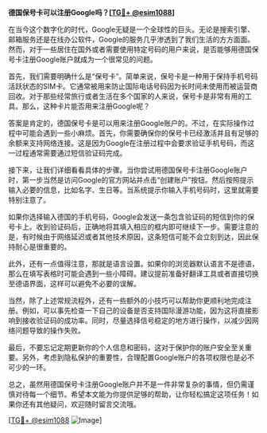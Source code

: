 **德国保号卡可以注册Google吗？[[TG💪+ @esim1088](https://t.me/s/esim1088)]**

在当今这个数字化的时代，Google无疑是一个全球性的巨头。无论是搜索引擎、邮箱服务还是在线办公软件，Google的服务几乎渗透到了我们生活的方方面面。然而，对于一些居住在国外或者需要使用特定号码的用户来说，是否能够用德国保号卡注册Google账户就成为一个很常见的问题。

首先，我们需要明确什么是“保号卡”。简单来说，保号卡是一种用于保持手机号码活跃状态的SIM卡。它通常被用来防止国际电话号码因为长时间未使用而被运营商回收。对于那些经常旅行或者生活在多个国家的人来说，保号卡是非常有用的工具。那么，这种卡片能否用来注册Google呢？

答案是肯定的，德国保号卡是可以用来注册Google账户的。不过，在实际操作过程中可能会遇到一些小麻烦。首先，你需要确保你的保号卡已经激活并且有足够的余额来支持网络连接。这是因为Google在注册过程中会要求验证手机号码，而这一过程通常需要通过短信验证码完成。

接下来，让我们详细看看具体的步骤。当你尝试用德国保号卡注册Google账户时，第一步当然是访问Google的官方网站并点击“创建账户”按钮。然后按照提示输入必要的信息，比如名字、生日等。当系统提示你输入手机号码时，这里就需要特别注意了。

如果你选择输入德国的手机号码，Google会发送一条包含验证码的短信到你的保号卡上。收到验证码后，正确地将其填入相应的框内即可继续下一步。需要注意的是，有时候由于网络延迟或者其他技术原因，这条短信可能不会立刻到达，因此保持耐心是很重要的。

此外，还有一点值得注意，那就是语言设置。如果你的浏览器默认语言不是德语，那么在填写表格时可能会遇到一些小障碍。建议提前准备好翻译工具或者直接切换至德语界面，这样可以避免不必要的误解。

当然，除了上述常规流程外，还有一些额外的小技巧可以帮助你更顺利地完成注册。例如，可以事先检查一下自己的设备是否支持国际漫游功能，因为这将直接影响到接收验证码的成功率。同时，尽量选择信号稳定的地方进行操作，以减少因网络问题导致的操作失败。

最后，不要忘记定期更新你的个人信息和密码，这对于保护你的账户安全至关重要。另外，考虑到隐私保护的重要性，合理配置Google账户的各项权限也是必不可少的一环。

总之，虽然用德国保号卡注册Google账户并不是一件非常复杂的事情，但仍需谨慎对待每一个细节。希望本文能为你提供足够的帮助，让你轻松搞定这项任务！如果你还有其他疑问，欢迎随时留言交流哦。

[[TG💪+ @esim1088](https://t.me/s/esim1088) ![Image](https://i.postimg.cc/4NQfJmqS/Snipaste-2025-05-13-00-14-12.png)]